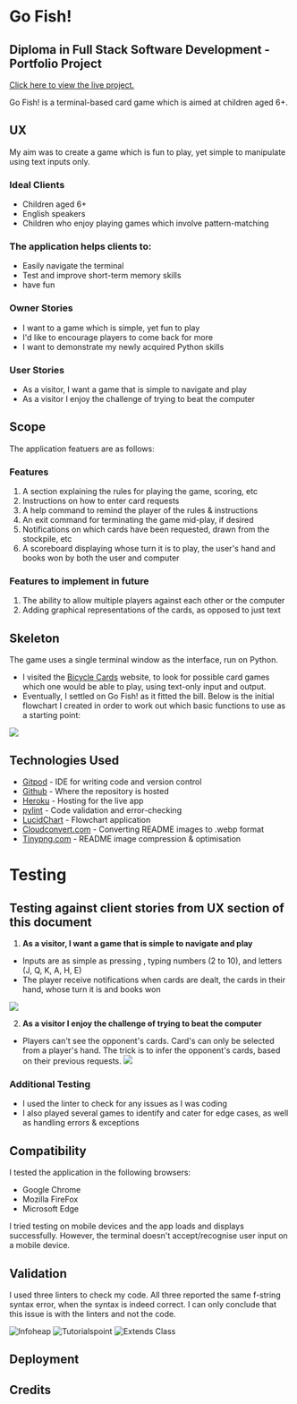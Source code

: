 # Go Fish!

## Diploma in Full Stack Software Development - Portfolio Project 

<!-- Mockup Image -->


[Click here to view the live project.](https://pp3-go-fish.herokuapp.com/)

Go Fish! is a terminal-based card game which is aimed at children aged 6+.

## UX
My aim was to create a game which is fun to play, yet simple to manipulate using text inputs only.

### Ideal Clients

* Children aged 6+
* English speakers
* Children who enjoy playing games which involve pattern-matching

### The application helps clients to:
* Easily navigate the terminal
* Test and improve short-term memory skills
* have fun

### Owner Stories
* I want to a game which is simple, yet fun to play
* I'd like to encourage players to come back for more
* I want to demonstrate my newly acquired Python skills

### User Stories
* As a visitor, I want a game that is simple to navigate and play
* As a visitor I enjoy the challenge of trying to beat the computer

## Scope
The application featuers are as follows:

### Features

1. A section explaining the rules for playing the game, scoring, etc
2. Instructions on how to enter card requests
3. A help command to remind the player of the rules & instructions
4. An exit command for terminating the game mid-play, if desired
5. Notifications on which cards have been requested, drawn from the stockpile, etc
6. A scoreboard displaying whose turn it is to play, the user's hand and books won by both the user and computer

### Features to implement in future
1. The ability to allow multiple players against each other or the computer
2. Adding graphical representations of the cards, as opposed to just text

## Skeleton
The game uses a single terminal window as the interface, run on Python.

* I visited the [Bicycle Cards](https://bicyclecards.com/how-to-play/go-fish/) website, to look for possible card games which one would be able to play, using text-only input and output.
* Eventually, I settled on Go Fish! as it fitted the bill.
Below is the initial flowchart I created in order to work out which basic functions to use as a starting point:

![](docs/images/readme/go-fish-flowchart.webp)

## Technologies Used
* [Gitpod](https://gitpod.io/workspaces) - IDE for writing code and version control
* [Github](https://github.com/) - Where the repository is hosted
* [Heroku](https://id.heroku.com/login) - Hosting for the live app
* [pylint](https://pypi.org/project/pylint/) - Code validation and error-checking
* [LucidChart](https://lucid.app/lucidchart) - Flowchart application
* [Cloudconvert.com](https://cloudconvert.com/) - Converting README images to .webp format
* [Tinypng.com](https://tinypng.com/) - README image compression & optimisation

# Testing 
## Testing against client stories from UX section of this document

1. **As a visitor, I want a game that is simple to navigate and play**
* Inputs are as simple as pressing <ENTER>, typing numbers (2 to 10), and letters (J, Q, K, A, H, E)
* The player receive notifications when cards are dealt, the cards in their hand, whose turn it is and books won

![](docs/images/readme/scoreboard.webp)

2. **As a visitor I enjoy the challenge of trying to beat the computer**
* Players can't see the opponent's cards. Card's can only be selected from a player's hand. The trick is to infer the opponent's cards, based on their previous requests.
![](docs/images/readme/card-request.webp)

### Additional Testing
* I used the linter to check for any issues as I was coding
* I also played several games to identify and cater for edge cases, as well as handling errors & exceptions

## Compatibility
I tested the application in the following browsers:

* Google Chrome
* Mozilla FireFox
* Microsoft Edge

I tried testing on mobile devices and the app loads and displays successfully. However, the terminal doesn't accept/recognise user input on a mobile device.

## Validation
I used three linters to check my code. All three reported the same f-string syntax error, when the syntax is indeed correct. I can only conclude that this issue is with the linters and not the code.

![Infoheap](docs/images/readme/infoheap-python-checker-false-error-f-string.webp)
![Tutorialspoint](docs/images/readme/tutorialspoint-false-error-f-string.webp)
![Extends Class](docs/images/readme/extendsclass-python-checker-false-error-f-string.webp)

## Deployment


## Credits